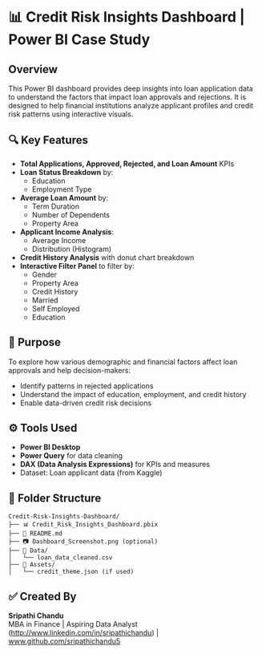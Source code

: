 # 📊 Credit Risk Insights Dashboard | Power BI Case Study

## Overview

This Power BI dashboard provides deep insights into loan application data to understand the factors that impact loan approvals and rejections. It is designed to help financial institutions analyze applicant profiles and credit risk patterns using interactive visuals.

## 🔍 Key Features

- **Total Applications, Approved, Rejected, and Loan Amount** KPIs
- **Loan Status Breakdown** by:
  - Education
  - Employment Type
- **Average Loan Amount** by:
  - Term Duration
  - Number of Dependents
  - Property Area
- **Applicant Income Analysis**:
  - Average Income
  - Distribution (Histogram)
- **Credit History Analysis** with donut chart breakdown
- **Interactive Filter Panel** to filter by:
  - Gender
  - Property Area
  - Credit History
  - Married
  - Self Employed
  - Education

## 🌟 Purpose

To explore how various demographic and financial factors affect loan approvals and help decision-makers:

- Identify patterns in rejected applications
- Understand the impact of education, employment, and credit history
- Enable data-driven credit risk decisions

## ⚙️ Tools Used

- **Power BI Desktop**
- **Power Query** for data cleaning
- **DAX (Data Analysis Expressions)** for KPIs and measures
- Dataset: Loan applicant data (from Kaggle)

## 📁 Folder Structure

```
Credit-Risk-Insights-Dashboard/
├── 📊 Credit_Risk_Insights_Dashboard.pbix
├── 📄 README.md
├── 📷 Dashboard_Screenshot.png (optional)
├── 📁 Data/
│   └── loan_data_cleaned.csv
├── 📁 Assets/
│   └── credit_theme.json (if used)
```

## ✅ Created By

**Sripathi Chandu**\
MBA in Finance | Aspiring Data Analyst\
(http://www.linkedin.com/in/sripathichandu) | www.github.com/sripathichandu5



